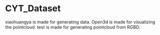 # CYT_Dataset
xiaohuangya is made for generating data.
Open3d is made for visualizing the pointcloud.
test is made for generating pointcloud from RGBD.
